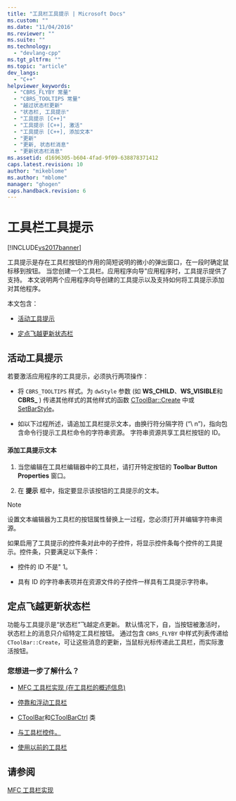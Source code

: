 ```yaml
---
title: "工具栏工具提示 | Microsoft Docs"
ms.custom: ""
ms.date: "11/04/2016"
ms.reviewer: ""
ms.suite: ""
ms.technology: 
  - "devlang-cpp"
ms.tgt_pltfrm: ""
ms.topic: "article"
dev_langs: 
  - "C++"
helpviewer_keywords: 
  - "CBRS_FLYBY 常量"
  - "CBRS_TOOLTIPS 常量"
  - "越过状态栏更新"
  - "状态栏, 工具提示"
  - "工具提示 [C++]"
  - "工具提示 [C++], 激活"
  - "工具提示 [C++], 添加文本"
  - "更新"
  - "更新, 状态栏消息"
  - "更新状态栏消息"
ms.assetid: d1696305-b604-4fad-9f09-638878371412
caps.latest.revision: 10
author: "mikeblome"
ms.author: "mblome"
manager: "ghogen"
caps.handback.revision: 6
---
```

# 工具栏工具提示
[!INCLUDE[vs2017banner](../assembler/inline/includes/vs2017banner.md)]

工具提示是存在工具栏按钮的作用的简短说明的微小的弹出窗口，在一段时确定鼠标移到按钮。  当您创建一个工具栏。应用程序向导"应用程序时，工具提示提供了支持。  本文说明两个应用程序向导创建的工具提示以及支持如何将工具提示添加对其他程序。  
  
 本文包含：  
  
-   [活动工具提示](#_core_activating_tool_tips)  
  
-   [定点飞越更新状态栏](#_core_fly_by_status_bar_updates)  
  
##  <a name="_core_activating_tool_tips"></a> 活动工具提示  
 若要激活应用程序的工具提示，必须执行两项操作：  
  
-   将 `CBRS_TOOLTIPS` 样式。为 `dwStyle` 参数 \(如 **WS\_CHILD**、**WS\_VISIBLE**和 **CBRS\_** \) 传递其他样式的其他样式的函数 [CToolBar::Create](../Topic/CToolBar::Create.md) 中或 [SetBarStyle](../Topic/CControlBar::SetBarStyle.md)。  
  
-   如以下过程所述，请追加工具栏提示文本，由换行符分隔字符 \(“\\ n”\)，指向包含命令行提示工具栏命令的字符串资源。  字符串资源共享工具栏按钮的 ID。  
  
#### 添加工具提示文本  
  
1.  当您编辑在工具栏编辑器中的工具栏，请打开特定按钮的 **Toolbar Button Properties** 窗口。  
  
2.  在 **提示** 框中，指定要显示该按钮的工具提示的文本。  
  
> [!NOTE]
>  设置文本编辑器为工具栏的按钮属性替换上一过程，您必须打开并编辑字符串资源。  
  
 如果启用了工具提示的控件条对此中的子控件，将显示控件条每个控件的工具提示。控件条，只要满足以下条件：  
  
-   控件的 ID 不是" 1。  
  
-   具有 ID 的字符串表项并在资源文件的子控件一样具有工具提示字符串。  
  
##  <a name="_core_fly_by_status_bar_updates"></a> 定点飞越更新状态栏  
 功能与工具提示是“状态栏”飞越定点更新。  默认情况下，自，当按钮被激活时，状态栏上的消息只介绍特定工具栏按钮。  通过包含 `CBRS_FLYBY` 中样式列表传递给 `CToolBar::Create`，可让这些消息的更新，当鼠标光标传递此工具栏，而实际激活按钮。  
  
### 您想进一步了解什么？  
  
-   [MFC 工具栏实现 \(在工具栏的概述信息\)](../mfc/mfc-toolbar-implementation.md)  
  
-   [停靠和浮动工具栏](../mfc/docking-and-floating-toolbars.md)  
  
-   [CToolBar](../mfc/reference/ctoolbar-class.md)和[CToolBarCtrl](../mfc/reference/ctoolbarctrl-class.md) 类  
  
-   [与工具栏控件。](../mfc/working-with-the-toolbar-control.md)  
  
-   [使用以前的工具栏](../mfc/using-your-old-toolbars.md)  
  
## 请参阅  
 [MFC 工具栏实现](../mfc/mfc-toolbar-implementation.md)